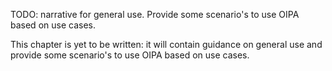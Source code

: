TODO: narrative for general use. Provide some scenario's to use OIPA based on use cases. 

This chapter is yet to be written: it will contain guidance on general use and provide some scenario's to use OIPA based on use cases. 